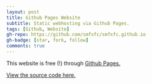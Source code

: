 ```yaml
---
layout: post
title: Github Pages Website
subtitle: Static webhosting via Github Pages.
tags: [Github, Website]
gh-repo: https://github.com/smfxfc/smfxfc.github.io
gh-badge: [star, fork, follow]
comments: true
---
```


This website is free (!) through [Github Pages.](https://pages.github.com/)

[View the source code here.](https://github.com/smfxfc/smfxfc.github.io/)
